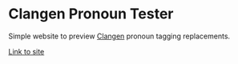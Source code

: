 # Clangen Pronoun Tester
Simple website to preview [Clangen](https://github.com/ClanGenOfficial/clangen) pronoun tagging replacements.

[Link to site](https://cgen-tools.github.io/pronoun-tester/)
